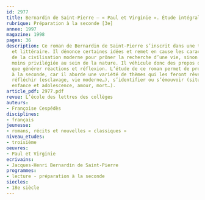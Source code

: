 ```yaml
---
id: 2977
title: Bernardin de Saint-Pierre – « Paul et Virginie ». Étude intégrale
rubrique: Préparation à la seconde [3e]
annee: 1997
magazine: 1998
pages: 36
description: Ce roman de Bernardin de Saint-Pierre s’inscrit dans une tradition culturelle
  et littéraire. Il dénonce certaines idées et remet en cause les caractéristiques
  de la civilisation moderne pour prôner la recherche d’une vie, sinon idéale, du
  moins privilégiée au sein de la nature. Il véhicule donc des propos qui ne peuvent
  que générer réactions et réflexion. L’étude de ce roman permet de préparer les élèves
  à la seconde, car il aborde une variété de thèmes qui les feront rêver (exotisme),
  réfléchir (esclavage, vie moderne…), s’identifier ou s’émouvoir (situation familiale,
  enfance et adolescence, amour, mort…).
article_pdf: 2977.pdf
revue: L’école des lettres des collèges
auteurs:
- Françoise Cespédès
disciplines:
- français
jeunesse:
- romans, récits et nouvelles « classiques »
niveau_etudes:
- troisième
oeuvres:
- Paul et Virginie
ecrivains:
- Jacques-Henri Bernardin de Saint-Pierre
programmes:
- lecture - préparation à la seconde
siecles:
- 18e siècle
---
```


